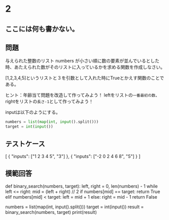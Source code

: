 # 2
ここには何も書かない。
---
## 問題

与えられた整数のリスト numbers が小さい順に数の要素が並んでいるとした時、あたえられた数がそのリストに入っているかを求める関数を作成しなさい。<br>

[1,2,3,4,5]というリストと３を引数として入れた時にTrueとかえす関数のことである。

ヒント：年齢当て問題を改造して作ってみよう！ leftをリストの```一番最初の数```、rightをリストの```長さ-1```として作ってみよう！

inputは以下のようにする。
```python
numbers = list(map(int, input().split()))
target = int(input())
```

## テストケース

[
	{
		"inputs": ["1 2 3 4 5", "3"]
	},
	{
		"inputs": ["-2 0 2 4 6 8", "5"]
	}
]

## 模範回答
def binary_search(numbers, target):
    left, right = 0, len(numbers) - 1
    while left <= right:
        mid = (left + right) // 2
        if numbers[mid] == target:
            return True
        elif numbers[mid] < target:
            left = mid + 1
        else:
            right = mid - 1
    return False

numbers = list(map(int, input().split()))
target = int(input())
result = binary_search(numbers, target)
print(result)